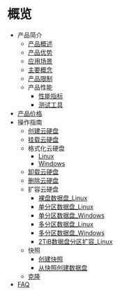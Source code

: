 # 概览


* 产品简介
    * [产品概述](/udisk/introduction/overview)
    * [产品优势](/udisk/introduction/advantages)
    * [应用场景](/udisk/introduction/scenario)
    * [主要概念](/udisk/introduction/concepts)
    * [产品限制](/udisk/introduction/limit)
    * 产品性能
        * [性能指标](/udisk/introduction/performance/account)
        * [测试工具](/udisk/introduction/performance/rssd)
* [产品价格](/udisk/price)
* 操作指南
    * [创建云硬盘](/udisk/userguide/create)
    * [挂载云硬盘](/udisk/userguide/mount)
    * 格式化云硬盘
        * [Linux](/udisk/userguide/format/linux)
        * [Windows](/udisk/userguide/format/windows)
    * [卸载云硬盘](/udisk/userguide/umount)
    * [删除云硬盘](/udisk/userguide/remove)
    * 扩容云硬盘
        * [裸盘数据盘_Linux](/udisk/userguide/extend/linux_raw)
        * [单分区数据盘_Linux](/udisk/userguide/extend/linux_single)
        * [单分区数据盘_Windows](/udisk/userguide/extend/windows_single)
        * [多分区数据盘_Linux](/udisk/userguide/extend/linux_more)
        * [多分区数据盘_Windows](/udisk/userguide/extend/windows_more)
        * [2TiB数据盘分区扩容_Linux](/udisk/userguide/extend/linux_2tib)
    * 快照
        * [创建快照](/udisk/userguide/snapshot/create)
        * [从快照创建数据盘](/udisk/userguide/snapshot/fromsnapshottodisk)
    * [克隆](/udisk/userguide/clone)
* [FAQ](/udisk/faq)
    
    
        